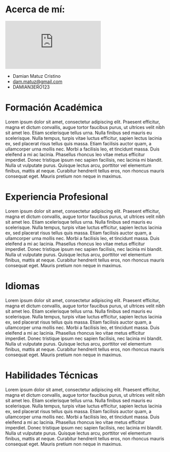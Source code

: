 # Acerca de mí:
![Damian](https://www.facebook.com/photo.php?fbid=1005898986208346&set=a.111158435682410&type=3&theater)
- Damian Matuz Cristino
- dam.matuz@gmail.com
- DAMIAN3ERO123

# Formación Académica

Lorem ipsum dolor sit amet, consectetur adipiscing elit. Praesent efficitur, magna et dictum convallis, augue tortor faucibus purus, ut ultrices velit nibh sit amet leo. Etiam scelerisque tellus urna. Nulla finibus sed mauris eu scelerisque. Nulla tempus, turpis vitae luctus efficitur, sapien lectus lacinia ex, sed placerat risus tellus quis massa. Etiam facilisis auctor quam, a ullamcorper urna mollis nec. Morbi a facilisis leo, et tincidunt massa. Duis eleifend a mi ac lacinia. Phasellus rhoncus leo vitae metus efficitur imperdiet. Donec tristique ipsum nec sapien facilisis, nec lacinia mi blandit. Nulla ut vulputate purus. Quisque lectus arcu, porttitor vel elementum finibus, mattis at neque. Curabitur hendrerit tellus eros, non rhoncus mauris consequat eget. Mauris pretium non neque in maximus.
# Experiencia Profesional

Lorem ipsum dolor sit amet, consectetur adipiscing elit. Praesent efficitur, magna et dictum convallis, augue tortor faucibus purus, ut ultrices velit nibh sit amet leo. Etiam scelerisque tellus urna. Nulla finibus sed mauris eu scelerisque. Nulla tempus, turpis vitae luctus efficitur, sapien lectus lacinia ex, sed placerat risus tellus quis massa. Etiam facilisis auctor quam, a ullamcorper urna mollis nec. Morbi a facilisis leo, et tincidunt massa. Duis eleifend a mi ac lacinia. Phasellus rhoncus leo vitae metus efficitur imperdiet. Donec tristique ipsum nec sapien facilisis, nec lacinia mi blandit. Nulla ut vulputate purus. Quisque lectus arcu, porttitor vel elementum finibus, mattis at neque. Curabitur hendrerit tellus eros, non rhoncus mauris consequat eget. Mauris pretium non neque in maximus.
# Idiomas

Lorem ipsum dolor sit amet, consectetur adipiscing elit. Praesent efficitur, magna et dictum convallis, augue tortor faucibus purus, ut ultrices velit nibh sit amet leo. Etiam scelerisque tellus urna. Nulla finibus sed mauris eu scelerisque. Nulla tempus, turpis vitae luctus efficitur, sapien lectus lacinia ex, sed placerat risus tellus quis massa. Etiam facilisis auctor quam, a ullamcorper urna mollis nec. Morbi a facilisis leo, et tincidunt massa. Duis eleifend a mi ac lacinia. Phasellus rhoncus leo vitae metus efficitur imperdiet. Donec tristique ipsum nec sapien facilisis, nec lacinia mi blandit. Nulla ut vulputate purus. Quisque lectus arcu, porttitor vel elementum finibus, mattis at neque. Curabitur hendrerit tellus eros, non rhoncus mauris consequat eget. Mauris pretium non neque in maximus.
# Habilidades Técnicas

Lorem ipsum dolor sit amet, consectetur adipiscing elit. Praesent efficitur, magna et dictum convallis, augue tortor faucibus purus, ut ultrices velit nibh sit amet leo. Etiam scelerisque tellus urna. Nulla finibus sed mauris eu scelerisque. Nulla tempus, turpis vitae luctus efficitur, sapien lectus lacinia ex, sed placerat risus tellus quis massa. Etiam facilisis auctor quam, a ullamcorper urna mollis nec. Morbi a facilisis leo, et tincidunt massa. Duis eleifend a mi ac lacinia. Phasellus rhoncus leo vitae metus efficitur imperdiet. Donec tristique ipsum nec sapien facilisis, nec lacinia mi blandit. Nulla ut vulputate purus. Quisque lectus arcu, porttitor vel elementum finibus, mattis at neque. Curabitur hendrerit tellus eros, non rhoncus mauris consequat eget. Mauris pretium non neque in maximus.
